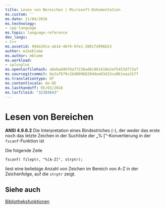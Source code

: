 ```yaml
---
title: Lesen von Bereichen | Microsoft-Dokumentation
ms.custom: ''
ms.date: 11/04/2016
ms.technology:
- cpp-language
ms.topic: language-reference
dev_langs:
- C++
ms.assetid: 99de29ce-ab14-46f4-97e1-2081fd996b53
author: mikeblome
ms.author: mblome
ms.workload:
- cplusplus
ms.openlocfilehash: a8ebad4bfda77238ad8c861410e2af5453df73af
ms.sourcegitcommit: be2a7679c2bd80968204dee03d13ca961eaa31ff
ms.translationtype: HT
ms.contentlocale: de-DE
ms.lasthandoff: 05/03/2018
ms.locfileid: "32383643"
---
```

# <a name="reading-ranges"></a>Lesen von Bereichen
**ANSI 4.9.6.2** Die Interpretation eines Bindestriches (-), der weder das erste noch das letzte Zeichen in der Suchliste der „% [“-Konvertierung in der `fscanf`-Funktion ist  
  
 Die folgende Zeile  
  
```  
fscanf( fileptr, "%[A-Z]", strptr);  
```  
  
 liest eine beliebige Anzahl von Zeichen im Bereich von A-Z in der Zeichenfolge, auf die `strptr` zeigt.  
  
## <a name="see-also"></a>Siehe auch  
 [Bibliotheksfunktionen](../c-language/library-functions.md)